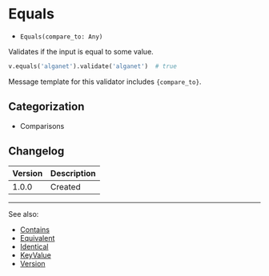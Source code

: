 # Equals

- `Equals(compare_to: Any)`

Validates if the input is equal to some value.

```python
v.equals('alganet').validate('alganet')  # true
```

Message template for this validator includes `{compare_to}`.

## Categorization

- Comparisons

## Changelog

Version | Description
--------|-------------
  1.0.0 | Created

***
See also:

- [Contains](Contains.md)
- [Equivalent](Equivalent.md)
- [Identical](Identical.md)
- [KeyValue](KeyValue.md)
- [Version](Version.md)